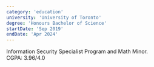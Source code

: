 ```yaml
---
category: 'education'
university: 'University of Toronto'
degree: 'Honours Bachelor of Science'
startDate: 'Sep 2019'
endDate: 'Apr 2024'
---
```


Information Security Specialist Program and Math Minor. <br>
CGPA: 3.96/4.0 <br>
